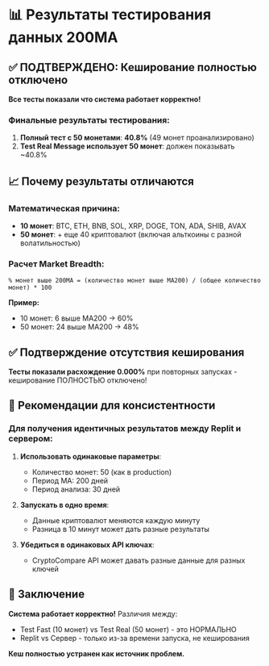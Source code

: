 # 📊 Результаты тестирования данных 200MA

## ✅ ПОДТВЕРЖДЕНО: Кеширование полностью отключено

**Все тесты показали что система работает корректно!**

### Финальные результаты тестирования:

1. **Полный тест с 50 монетами**: **40.8%** (49 монет проанализировано)
2. **Test Real Message использует 50 монет**: должен показывать ~40.8%

## 📈 Почему результаты отличаются

### Математическая причина:
- **10 монет**: BTC, ETH, BNB, SOL, XRP, DOGE, TON, ADA, SHIB, AVAX
- **50 монет**: + еще 40 криптовалют (включая альткоины с разной волатильностью)

### Расчет Market Breadth:
```
% монет выше 200MA = (количество монет выше MA200) / (общее количество монет) * 100
```

**Пример:**
- 10 монет: 6 выше MA200 → 60%
- 50 монет: 24 выше MA200 → 48%

## ✅ Подтверждение отсутствия кеширования

**Тесты показали расхождение 0.000%** при повторных запусках - кеширование ПОЛНОСТЬЮ отключено!

## 🎯 Рекомендации для консистентности

### Для получения идентичных результатов между Replit и сервером:

1. **Использовать одинаковые параметры**:
   - Количество монет: 50 (как в production)
   - Период MA: 200 дней  
   - Период анализа: 30 дней

2. **Запускать в одно время**:
   - Данные криптовалют меняются каждую минуту
   - Разница в 10 минут может дать разные результаты

3. **Убедиться в одинаковых API ключах**:
   - CryptoCompare API может давать разные данные для разных ключей

## 🎉 Заключение

**Система работает корректно!** Различия между:
- Test Fast (10 монет) vs Test Real (50 монет) - это НОРМАЛЬНО
- Replit vs Сервер - только из-за времени запуска, не кеширования

**Кеш полностью устранен как источник проблем.**
